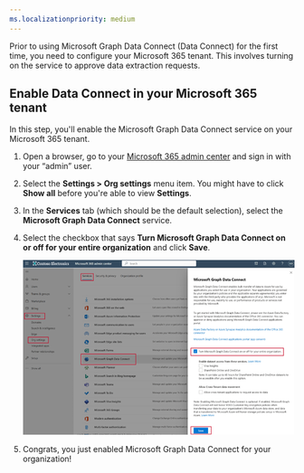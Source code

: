 ```yaml
---
ms.localizationpriority: medium
---
```


<!-- markdownlint-disable MD002 MD041 -->

Prior to using Microsoft Graph Data Connect (Data Connect) for the first time, you need to configure your Microsoft 365 tenant. This involves turning on the service to approve data extraction requests.

## Enable Data Connect in your Microsoft 365 tenant

In this step, you'll enable the Microsoft Graph Data Connect service on your Microsoft 365 tenant.

1. Open a browser, go to your [Microsoft 365 admin center](https://admin.microsoft.com/) and sign in with your “admin” user. 

2. Select the **Settings > Org settings** menu item. You might have to click **Show all** before you're able to view **Settings**.

3. In the **Services** tab (which should be the default selection), select the **Microsoft Graph Data Connect** service.

4. Select the checkbox that says **Turn Microsoft Graph Data Connect on or off for your entire organization**  and click **Save**.

    ![A screenshot showing the checkbox you have to tick to enable Data Connect for your entire organization.](../concepts/images/data-connect-m365-consent-approver-new.png)  

5. Congrats, you just enabled Microsoft Graph Data Connect for your organization! 